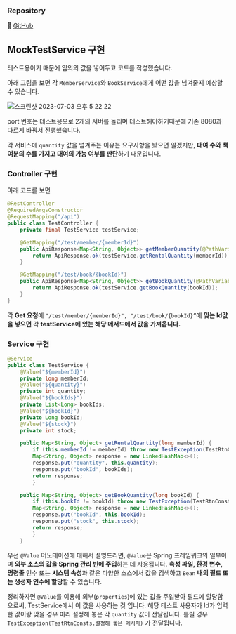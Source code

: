 ### Repository
📎 [GitHub](https://github.com/Heo-y-y/study_toy_MSA/tree/main/mock-test/src)

## MockTestService 구현

테스트용이기 때문에 임의의 값을 넣어두고 코드를 작성했습니다.

아래 그림을 보면 각 `MemberService`와 `BookService`에게 어떤 값을 넘겨줄지 예상할 수 있습니다.

![스크린샷 2023-07-03 오후 5 22 22](https://github.com/heo-mewluee-Study-Group/cs-study/assets/112863029/23fed857-0e38-4475-8229-0ff18a5b2f3a)

port 번호는 테스트용으로 2개의 서버를 돌리며 테스트해야하기때문에 기존 8080과 다르게 바꿔서 진행했습니다.

각 서비스에 `quantity` 값을 넘겨주는 이유는 요구사항을 봤으면 알겠지만, **대여 수와 책 여분의 수를 가지고 대여의 가능 여부를 판단**하기 때문입니다.

### Controller 구현

아래 코드를 보면

```java
@RestController
@RequiredArgsConstructor
@RequestMapping("/api")
public class TestController {
    private final TestService testService;

    @GetMapping("/test/member/{memberId}")
    public ApiResponse<Map<String, Object>> getMemberQuantity(@PathVariable long memberId) {
        return ApiResponse.ok(testService.getRentalQuantity(memberId));
    }

    @GetMapping("/test/book/{bookId}")
    public ApiResponse<Map<String, Object>> getBookQuantity(@PathVariable long bookId) {
        return ApiResponse.ok(testService.getBookQuantity(bookId));
    }
}
```

각 **Get 요청**에 `"/test/member/{memberId}", "/test/book/{bookId}”`에 **맞는 Id값을 넣으면** 각 **testService에 있는 해당 메서드에서 값을 가져옵니다.**

### Service 구현

```java
@Service
public class TestService {
    @Value("${memberId}")
    private long memberId;
    @Value("${quantity}")
    private int quantity;
    @Value("${bookIds}")
    private List<Long> bookIds;
    @Value("${bookId}")
    private Long bookId;
    @Value("${stock}")
    private int stock;

    public Map<String, Object> getRentalQuantity(long memberId) {
        if (this.memberId != memberId) throw new TestException(TestRtnConsts.ERR400);
        Map<String, Object> response = new LinkedHashMap<>();
        response.put("quantity", this.quantity);
        response.put("bookId", bookIds);
        return response;
        }

    public Map<String, Object> getBookQuantity(long bookId) {
        if (this.bookId != bookId) throw new TestException(TestRtnConsts.ERR401);
        Map<String, Object> response = new LinkedHashMap<>();
        response.put("bookId", this.bookId);
        response.put("stock", this.stock);
        return response;
        }
    }
```

우선 `@Value` 어노테이션에 대해서 설명드리면,
`@Value`은 Spring 프레임워크의 일부이며 **외부 소스의 값을 Spring 관리 빈에 주입**하는 데 사용됩니다.
**속성 파일, 환경 변수, 명령줄** 인수 또는 **시스템 속성**과 같은 다양한 소스에서 값을 검색하고 `Bean` **내의 필드 또는 생성자 인수에 할당**할 수 있습니다.

정리하자면
`@Value`를 이용해 외부(`properties`)에 있는 값을 주입받아 필드에 할당함으로써, TestService에서 이 값을 사용하는 것 입니다.
해당 테스트 사용자가 Id가 입력한 값이랑 맞을 경우 미리 설정해 놓은 각 `quantity` 값이 전달됩니다.
틀릴 경우 `TestException(TestRtnConsts.설정해 놓은 메시지)` 가 전달됩니다.
